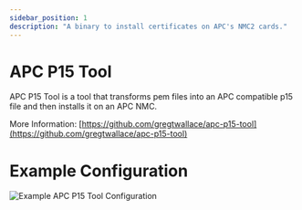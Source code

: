 ```yaml
---
sidebar_position: 1
description: "A binary to install certificates on APC's NMC2 cards."
---
```


# APC P15 Tool

APC P15 Tool is a tool that transforms pem files into an APC compatible
p15 file and then installs it on an APC NMC.

More Information: [https://github.com/gregtwallace/apc-p15-tool](https://github.com/gregtwallace/apc-p15-tool)

# Example Configuration

![Example APC P15 Tool Configuration](/img/screenshots/plugins/apc-p15-tool.png)
